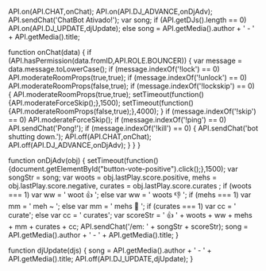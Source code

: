 API.on(API.CHAT,onChat);
API.on(API.DJ_ADVANCE,onDjAdv);
API.sendChat('ChatBot Ativado!');
var song;
if (API.getDJs().length == 0) API.on(API.DJ_UPDATE,djUpdate);
else song = API.getMedia().author + ' - ' + API.getMedia().title;

function onChat(data) {
	if (API.hasPermission(data.fromID,API.ROLE.BOUNCER)) {
		var message = data.message.toLowerCase();
		if (message.indexOf('!lock') == 0) API.moderateRoomProps(true,true);
		if (message.indexOf('!unlock') == 0) API.moderateRoomProps(false,true);
		if (message.indexOf('!lockskip') == 0) {
			API.moderateRoomProps(true,true);
			setTimeout(function(){API.moderateForceSkip();},1500);
			setTimeout(function(){API.moderateRoomProps(false,true);},4000);
		}
		if (message.indexOf('!skip') == 0) API.moderateForceSkip();
		if (message.indexOf('!ping') == 0) API.sendChat('Pong!');
		if (message.indexOf('!kill') == 0) {
			API.sendChat('bot shutting down.');
			API.off(API.CHAT,onChat);
			API.off(API.DJ_ADVANCE,onDjAdv);
		}
	}
}

function onDjAdv(obj) {
	setTimeout(function(){document.getElementById("button-vote-positive").click();},1500);
	var songStr = song;
	var woots = obj.lastPlay.score.positive, mehs = obj.lastPlay.score.negative, curates = obj.lastPlay.score.curates ;
	if (woots === 1) var ww = ' woot :+1:  '; else var ww = ' woots :-1:  ';
	if (mehs === 1) var mm = ' meh ~ '; else var mm = ' mehs :floppy_disk:  ';
	if (curates === 1) var cc = ' curate'; else var cc = ' curates';
	var scoreStr = ' :+1:  ' + woots + ww + mehs + mm + curates + cc;
	API.sendChat('/em: ' + songStr + scoreStr);
	song = API.getMedia().author + ' - ' + API.getMedia().title;
}

function djUpdate(djs) {
	song = API.getMedia().author + ' - ' + API.getMedia().title;
	API.off(API.DJ_UPDATE,djUpdate);
}
